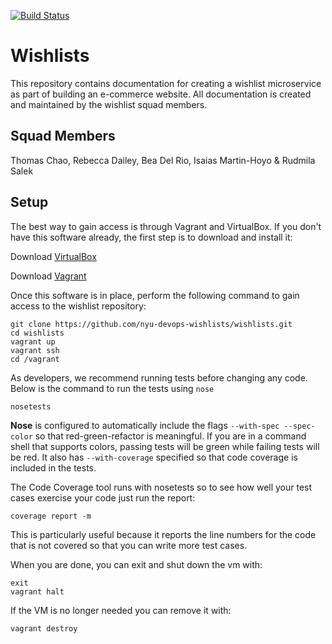 [![Build Status](https://travis-ci.org/nyu-devops-wishlists/wishlists.svg?branch=master)](https://travis-ci.org/nyu-devops-wishlists/wishlists)

# Wishlists

This repository contains documentation for creating a wishlist microservice as part of building an e-commerce website. All documentation is created and maintained by the wishlist squad members.

## Squad Members

Thomas Chao, Rebecca Dailey, Bea Del Rio, Isaias Martin-Hoyo & Rudmila Salek

## Setup
The best way to gain access is through Vagrant and VirtualBox. If you don't have this software already, the first step is to download and install it:

Download [VirtualBox](https://www.virtualbox.org/)

Download [Vagrant](https://www.vagrantup.com/)

Once this software is in place, perform the following command to gain access to the wishlist repository:

    git clone https://github.com/nyu-devops-wishlists/wishlists.git
    cd wishlists
    vagrant up
    vagrant ssh
    cd /vagrant

As developers, we recommend running tests before changing any code. Below is the command to run the tests using `nose`

    nosetests
    
**Nose** is configured to automatically include the flags `--with-spec --spec-color` so that red-green-refactor is meaningful. If you are in a command shell that supports colors, passing tests will be green while failing tests will be red. It also has `--with-coverage` specified so that code coverage is included in the tests.

The Code Coverage tool runs with nosetests so to see how well your test cases exercise your code just run the report:

    coverage report -m

This is particularly useful because it reports the line numbers for the code that is not covered so that you can write more test cases.

When you are done, you can exit and shut down the vm with:

    exit
    vagrant halt
   
If the VM is no longer needed you can remove it with:

    vagrant destroy
